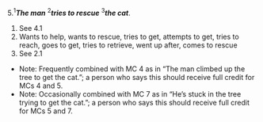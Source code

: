 5.<sup>1</sup>***The man*** <sup>2</sup>***tries to rescue*** <sup>3</sup>***the cat***.

1. See 4.1
2. Wants to help, wants to rescue, tries to get, attempts to get, tries to reach, goes to get, tries to retrieve, went up after, comes to rescue
3. See 2.1

- Note: Frequently combined with MC 4 as in “The man climbed up the tree to get the cat.”; a person who says this should receive full credit for MCs 4 and 5.
- Note: Occasionally combined with MC 7 as in “He’s stuck in the tree trying to get the cat.”; a person who says this should receive full credit for MCs 5 and 7.
